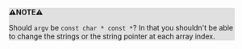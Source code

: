 <div style="margin:2em; background-color: #e0e0e0;">

<strong>⚠️NOTE️️️⚠️</strong>

Should `argv` be `const char * const *`? In that you shouldn't be able to change the strings or the string pointer at each array index.
</div>

